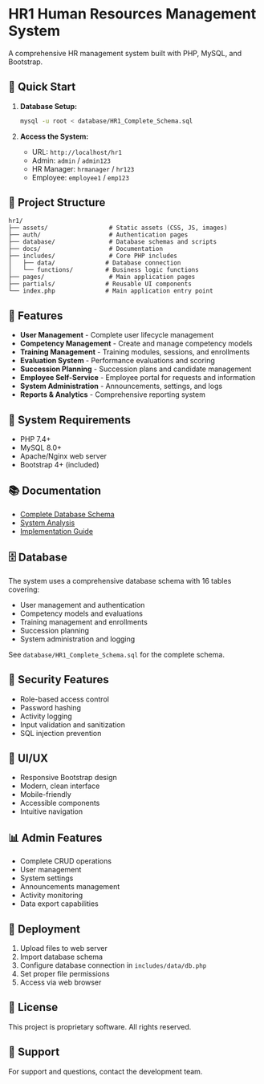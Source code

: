 # HR1 Human Resources Management System

A comprehensive HR management system built with PHP, MySQL, and Bootstrap.

## 🚀 Quick Start

1. **Database Setup:**
   ```bash
   mysql -u root < database/HR1_Complete_Schema.sql
   ```

2. **Access the System:**
   - URL: `http://localhost/hr1`
   - Admin: `admin` / `admin123`
   - HR Manager: `hrmanager` / `hr123`
   - Employee: `employee1` / `emp123`

## 📁 Project Structure

```
hr1/
├── assets/                 # Static assets (CSS, JS, images)
├── auth/                   # Authentication pages
├── database/               # Database schemas and scripts
├── docs/                   # Documentation
├── includes/               # Core PHP includes
│   ├── data/              # Database connection
│   └── functions/         # Business logic functions
├── pages/                  # Main application pages
├── partials/              # Reusable UI components
└── index.php              # Main application entry point
```

## 🎯 Features

- **User Management** - Complete user lifecycle management
- **Competency Management** - Create and manage competency models
- **Training Management** - Training modules, sessions, and enrollments
- **Evaluation System** - Performance evaluations and scoring
- **Succession Planning** - Succession plans and candidate management
- **Employee Self-Service** - Employee portal for requests and information
- **System Administration** - Announcements, settings, and logs
- **Reports & Analytics** - Comprehensive reporting system

## 🔧 System Requirements

- PHP 7.4+
- MySQL 8.0+
- Apache/Nginx web server
- Bootstrap 4+ (included)

## 📚 Documentation

- [Complete Database Schema](docs/HR1_Final_Database_Schema.md)
- [System Analysis](docs/HR1_System_Analysis.md)
- [Implementation Guide](docs/Implementation_Guide.md)

## 🗄️ Database

The system uses a comprehensive database schema with 16 tables covering:
- User management and authentication
- Competency models and evaluations
- Training management and enrollments
- Succession planning
- System administration and logging

See `database/HR1_Complete_Schema.sql` for the complete schema.

## 🔐 Security Features

- Role-based access control
- Password hashing
- Activity logging
- Input validation and sanitization
- SQL injection prevention

## 🎨 UI/UX

- Responsive Bootstrap design
- Modern, clean interface
- Mobile-friendly
- Accessible components
- Intuitive navigation

## 📊 Admin Features

- Complete CRUD operations
- User management
- System settings
- Announcements management
- Activity monitoring
- Data export capabilities

## 🚀 Deployment

1. Upload files to web server
2. Import database schema
3. Configure database connection in `includes/data/db.php`
4. Set proper file permissions
5. Access via web browser

## 📝 License

This project is proprietary software. All rights reserved.

## 🤝 Support

For support and questions, contact the development team.